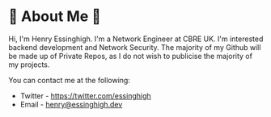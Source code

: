 # 🌠 About Me 🌠

Hi, I'm Henry Essinghigh. I'm a Network Engineer at CBRE UK. I'm interested backend development and Network Security. The majority of my Github will be made up of Private Repos, as I do not wish to publicise the majority of my projects.

You can contact me at the following:

- Twitter - https://twitter.com/essinghigh
- Email - henry@essinghigh.dev


